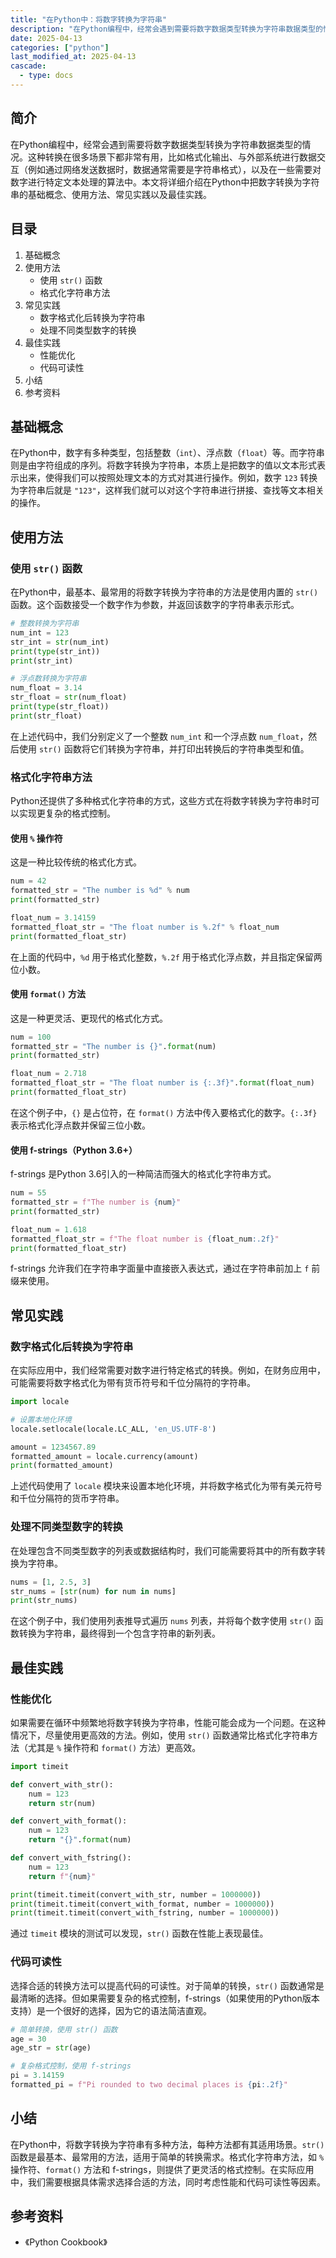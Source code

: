 ```yaml
---
title: "在Python中：将数字转换为字符串"
description: "在Python编程中，经常会遇到需要将数字数据类型转换为字符串数据类型的情况。这种转换在很多场景下都非常有用，比如格式化输出、与外部系统进行数据交互（例如通过网络发送数据时，数据通常需要是字符串格式），以及在一些需要对数字进行特定文本处理的算法中。本文将详细介绍在Python中把数字转换为字符串的基础概念、使用方法、常见实践以及最佳实践。"
date: 2025-04-13
categories: ["python"]
last_modified_at: 2025-04-13
cascade:
  - type: docs
---
```



## 简介
在Python编程中，经常会遇到需要将数字数据类型转换为字符串数据类型的情况。这种转换在很多场景下都非常有用，比如格式化输出、与外部系统进行数据交互（例如通过网络发送数据时，数据通常需要是字符串格式），以及在一些需要对数字进行特定文本处理的算法中。本文将详细介绍在Python中把数字转换为字符串的基础概念、使用方法、常见实践以及最佳实践。

<!-- more -->
## 目录
1. 基础概念
2. 使用方法
    - 使用 `str()` 函数
    - 格式化字符串方法
3. 常见实践
    - 数字格式化后转换为字符串
    - 处理不同类型数字的转换
4. 最佳实践
    - 性能优化
    - 代码可读性
5. 小结
6. 参考资料

## 基础概念
在Python中，数字有多种类型，包括整数（`int`）、浮点数（`float`）等。而字符串则是由字符组成的序列。将数字转换为字符串，本质上是把数字的值以文本形式表示出来，使得我们可以按照处理文本的方式对其进行操作。例如，数字 `123` 转换为字符串后就是 `"123"`，这样我们就可以对这个字符串进行拼接、查找等文本相关的操作。

## 使用方法
### 使用 `str()` 函数
在Python中，最基本、最常用的将数字转换为字符串的方法是使用内置的 `str()` 函数。这个函数接受一个数字作为参数，并返回该数字的字符串表示形式。

```python
# 整数转换为字符串
num_int = 123
str_int = str(num_int)
print(type(str_int))  
print(str_int)  

# 浮点数转换为字符串
num_float = 3.14
str_float = str(num_float)
print(type(str_float))  
print(str_float)  
```

在上述代码中，我们分别定义了一个整数 `num_int` 和一个浮点数 `num_float`，然后使用 `str()` 函数将它们转换为字符串，并打印出转换后的字符串类型和值。

### 格式化字符串方法
Python还提供了多种格式化字符串的方式，这些方式在将数字转换为字符串时可以实现更复杂的格式控制。

#### 使用 `%` 操作符
这是一种比较传统的格式化方式。

```python
num = 42
formatted_str = "The number is %d" % num
print(formatted_str)  

float_num = 3.14159
formatted_float_str = "The float number is %.2f" % float_num
print(formatted_float_str)  
```

在上面的代码中，`%d` 用于格式化整数，`%.2f` 用于格式化浮点数，并且指定保留两位小数。

#### 使用 `format()` 方法
这是一种更灵活、更现代的格式化方式。

```python
num = 100
formatted_str = "The number is {}".format(num)
print(formatted_str)  

float_num = 2.718
formatted_float_str = "The float number is {:.3f}".format(float_num)
print(formatted_float_str)  
```

在这个例子中，`{}` 是占位符，在 `format()` 方法中传入要格式化的数字。`{:.3f}` 表示格式化浮点数并保留三位小数。

#### 使用 f-strings（Python 3.6+）
f-strings 是Python 3.6引入的一种简洁而强大的格式化字符串方式。

```python
num = 55
formatted_str = f"The number is {num}"
print(formatted_str)  

float_num = 1.618
formatted_float_str = f"The float number is {float_num:.2f}"
print(formatted_float_str)  
```

f-strings 允许我们在字符串字面量中直接嵌入表达式，通过在字符串前加上 `f` 前缀来使用。

## 常见实践
### 数字格式化后转换为字符串
在实际应用中，我们经常需要对数字进行特定格式的转换。例如，在财务应用中，可能需要将数字格式化为带有货币符号和千位分隔符的字符串。

```python
import locale

# 设置本地化环境
locale.setlocale(locale.LC_ALL, 'en_US.UTF-8')

amount = 1234567.89
formatted_amount = locale.currency(amount)
print(formatted_amount)  
```

上述代码使用了 `locale` 模块来设置本地化环境，并将数字格式化为带有美元符号和千位分隔符的货币字符串。

### 处理不同类型数字的转换
在处理包含不同类型数字的列表或数据结构时，我们可能需要将其中的所有数字转换为字符串。

```python
nums = [1, 2.5, 3]
str_nums = [str(num) for num in nums]
print(str_nums)  
```

在这个例子中，我们使用列表推导式遍历 `nums` 列表，并将每个数字使用 `str()` 函数转换为字符串，最终得到一个包含字符串的新列表。

## 最佳实践
### 性能优化
如果需要在循环中频繁地将数字转换为字符串，性能可能会成为一个问题。在这种情况下，尽量使用更高效的方法。例如，使用 `str()` 函数通常比格式化字符串方法（尤其是 `%` 操作符和 `format()` 方法）更高效。

```python
import timeit

def convert_with_str():
    num = 123
    return str(num)

def convert_with_format():
    num = 123
    return "{}".format(num)

def convert_with_fstring():
    num = 123
    return f"{num}"

print(timeit.timeit(convert_with_str, number = 1000000))
print(timeit.timeit(convert_with_format, number = 1000000))
print(timeit.timeit(convert_with_fstring, number = 1000000))
```

通过 `timeit` 模块的测试可以发现，`str()` 函数在性能上表现最佳。

### 代码可读性
选择合适的转换方法可以提高代码的可读性。对于简单的转换，`str()` 函数通常是最清晰的选择。但如果需要复杂的格式控制，f-strings（如果使用的Python版本支持）是一个很好的选择，因为它的语法简洁直观。

```python
# 简单转换，使用 str() 函数
age = 30
age_str = str(age)

# 复杂格式控制，使用 f-strings
pi = 3.14159
formatted_pi = f"Pi rounded to two decimal places is {pi:.2f}"
```

## 小结
在Python中，将数字转换为字符串有多种方法，每种方法都有其适用场景。`str()` 函数是最基本、最常用的方法，适用于简单的转换需求。格式化字符串方法，如 `%` 操作符、`format()` 方法和 f-strings，则提供了更灵活的格式控制。在实际应用中，我们需要根据具体需求选择合适的方法，同时考虑性能和代码可读性等因素。

## 参考资料
- 《Python Cookbook》